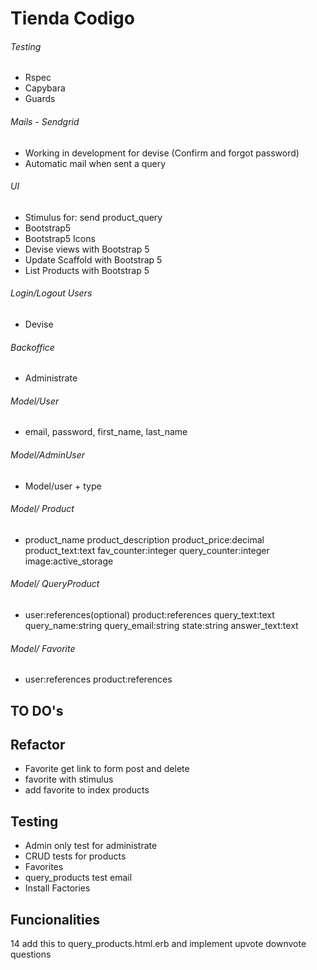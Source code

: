 # Tienda Codigo

###### Testing
- Rspec
- Capybara
- Guards

###### Mails - Sendgrid
- Working in development for devise (Confirm and forgot password)
- Automatic mail when sent a query

###### UI
- Stimulus for: send product_query
- Bootstrap5
- Bootstrap5 Icons
- Devise views with Bootstrap 5
- Update Scaffold with Bootstrap 5
- List Products with Bootstrap 5

###### Login/Logout Users
- Devise

###### Backoffice
- Administrate

###### Model/User
- email, password, first_name, last_name

###### Model/AdminUser
- Model/user + type

###### Model/ Product
- product_name product_description product_price:decimal product_text:text fav_counter:integer query_counter:integer image:active_storage

###### Model/ QueryProduct
- user:references(optional) product:references query_text:text query_name:string query_email:string state:string answer_text:text

###### Model/ Favorite
- user:references product:references

## TO DO's

## Refactor
- Favorite get link to form post and delete
- favorite with stimulus
- add favorite to index products

## Testing
- Admin only test for administrate
- CRUD tests for products
- Favorites
- query_products test email
- Install Factories

## Funcionalities
<span class="badge bg-primary rounded-pill">14</span>
add this to query_products.html.erb and implement upvote downvote questions

